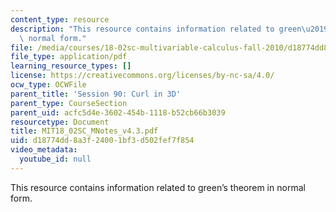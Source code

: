 ```yaml
---
content_type: resource
description: "This resource contains information related to green\u2019s theorem in\
  \ normal form."
file: /media/courses/18-02sc-multivariable-calculus-fall-2010/d18774dd8a3f24001bf3d502fef7f854_MIT18_02SC_MNotes_v4.3.pdf
file_type: application/pdf
learning_resource_types: []
license: https://creativecommons.org/licenses/by-nc-sa/4.0/
ocw_type: OCWFile
parent_title: 'Session 90: Curl in 3D'
parent_type: CourseSection
parent_uid: acfc5d4e-3602-454b-1118-b52cb66b3039
resourcetype: Document
title: MIT18_02SC_MNotes_v4.3.pdf
uid: d18774dd-8a3f-2400-1bf3-d502fef7f854
video_metadata:
  youtube_id: null
---
```

This resource contains information related to green’s theorem in normal form.